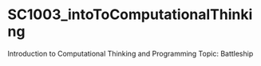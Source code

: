 # SC1003_intoToComputationalThinking
Introduction to Computational Thinking and Programming
Topic: Battleship